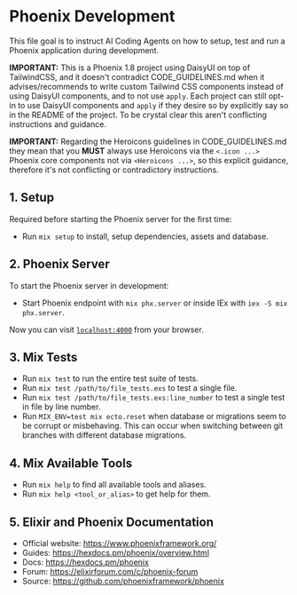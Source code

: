 # Phoenix Development

This file goal is to instruct AI Coding Agents on how to setup, test and run a Phoenix application during development.

**IMPORTANT:** This is a Phoenix 1.8 project using DaisyUI on top of TailwindCSS, and it doesn't contradict CODE_GUIDELINES.md when it advises/recommends to write custom Tailwind CSS components instead of using DaisyUI components, and to not use `apply`.  Each project can still opt-in to use DaisyUI components and `apply` if they desire so by explicitly say so in the README of the project. To be crystal clear this aren't conflicting instructions and guidance.

**IMPORTANT:** Regarding the Heroicons guidelines in CODE_GUIDELINES.md they mean that you **MUST** always use Heroicons via the `<.icon ...>` Phoenix core components not via `<Heroicons ...>`, so this explicit guidance, therefore it's not conflicting or contradictory instructions.

## 1. Setup 

Required before starting the Phoenix server for the first time:

* Run `mix setup` to install, setup dependencies, assets and database.

## 2. Phoenix Server

To start the Phoenix server in development:

* Start Phoenix endpoint with `mix phx.server` or inside IEx with `iex -S mix phx.server`.

Now you can visit [`localhost:4000`](http://localhost:4000) from your browser.

## 3. Mix Tests

* Run `mix test` to run the entire test suite of tests.
* Run `mix test /path/to/file_tests.exs` to test a single file.
* Run `mix test /path/to/file_tests.exs:line_number` to test a single test in file by line number. 
* Run `MIX_ENV=test mix ecto.reset` when database or migrations seem to be corrupt or misbehaving. This can occur when switching between git branches with different database migrations.

## 4. Mix Available Tools

* Run `mix help` to find all available tools and aliases.
* Run `mix help <tool_or_alias>` to get help for them.

## 5. Elixir and Phoenix Documentation

* Official website: https://www.phoenixframework.org/
* Guides: https://hexdocs.pm/phoenix/overview.html
* Docs: https://hexdocs.pm/phoenix
* Forum: https://elixirforum.com/c/phoenix-forum
* Source: https://github.com/phoenixframework/phoenix
